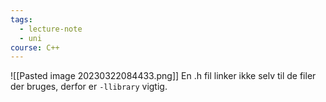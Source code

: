 ```yaml
---
tags:
  - lecture-note
  - uni
course: C++
---
```

![[Pasted image 20230322084433.png]]
En .h fil linker ikke selv til de filer der bruges, derfor er `-llibrary` vigtig.


